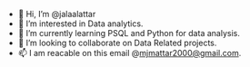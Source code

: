 - 👋 Hi, I’m @jalaalattar
- 👀 I’m interested in Data analytics. 
- 🌱 I’m currently learning PSQL and Python for data analysis.
- 💞️ I’m looking to collaborate on Data Related projects. 
- 📫 I am reacable on this email @mjmattar2000@gmail.com.

<!---
jalaalattar/jalaalattar is a ✨ special ✨ repository because its `README.md` (this file) appears on your GitHub profile.
You can click the Preview link to take a look at your changes.
--->
